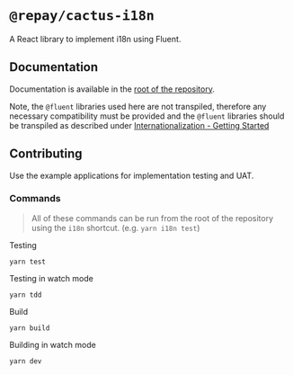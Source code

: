 # `@repay/cactus-i18n`

A React library to implement i18n using Fluent.

## Documentation

Documentation is available in the [root of the repository](https://github.com/repaygithub/cactus/tree/master/docs/Internationalization/).

Note, the `@fluent` libraries used here are not transpiled, therefore any necessary compatibility must be provided and the `@fluent` libraries should be transpiled as described under [Internationalization - Getting Started](https://github.com/repaygithub/cactus/tree/master/docs/Internationalization/)

## Contributing

Use the example applications for implementation testing and UAT.

### Commands

> All of these commands can be run from the root of the repository using the `i18n` shortcut. (e.g. `yarn i18n test`)

Testing

`yarn test`

Testing in watch mode

`yarn tdd`

Build

`yarn build`

Building in watch mode

`yarn dev`
